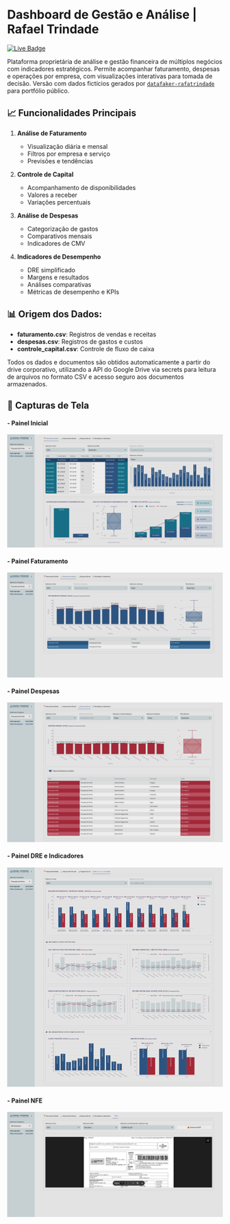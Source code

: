# Dashboard de Gestão e Análise | Rafael Trindade
[![Live Badge](https://img.shields.io/badge/-Live-2B5482?style=flat-square&logo=streamlit&logoColor=fff)](https://bi-rafatrindade.streamlit.app/)

Plataforma proprietária de análise e gestão financeira de múltiplos negócios com indicadores estratégicos. Permite acompanhar faturamento, despesas e operações por empresa, com visualizações interativas para tomada de decisão. Versão com dados fictícios gerados por [`datafaker-rafatrindade`](https://github.com/rafa-trindade/datafaker-rafatrindade) para portfólio público.

## 📈 Funcionalidades Principais

1. **Análise de Faturamento**
   - Visualização diária e mensal
   - Filtros por empresa e serviço
   - Previsões e tendências

2. **Controle de Capital**
   - Acompanhamento de disponibilidades
   - Valores a receber
   - Variações percentuais

3. **Análise de Despesas**
   - Categorização de gastos
   - Comparativos mensais
   - Indicadores de CMV

4. **Indicadores de Desempenho**
   - DRE simplificado
   - Margens e resultados
   - Análises comparativas
   - Métricas de desempenho e KPIs

## 📊 Origem dos Dados:

- **faturamento.csv**: Registros de vendas e receitas
- **despesas.csv**: Registros de gastos e custos
- **controle_capital.csv**: Controle de fluxo de caixa

Todos os dados e documentos são obtidos automaticamente a partir do drive corporativo, utilizando a API do Google Drive via secrets para leitura de arquivos no formato CSV e acesso seguro aos documentos armazenados.

## 📸 Capturas de Tela

#### - Painel Inicial
![Painel Inicial](docs/bi-rafatrindade-dashboard.png)

#### - Painel Faturamento
![Painel Faturamento](docs/bi-rafatrindade-faturamento.png)

#### - Painel Despesas
![Painel Despesas](docs/bi-rafatrindade-despesa.png)

#### - Painel DRE e Indicadores
![Painel DRE e Indicadores](docs/bi-rafatrindade-dre-indicadores.png)

#### - Painel NFE
![Painel NFE](docs/bi-rafatrindade-nfe.png)
